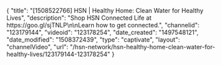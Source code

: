 {
    "title": "[1508522766] HSN | Healthy Home: Clean Water for Healthy Lives",
    "description": "Shop HSN Connected Life at https:\/\/goo.gl\/sjTNLP\n\nLearn how to get connected.",
    "channelid": "123179144",
    "videoid": "123178254",
    "date_created": "1497548121",
    "date_modified": "1508372439",
    "type": "captivate",
    "layout": "channelVideo",
    "url": "\/hsn-network\/hsn-healthy-home-clean-water-for-healthy-lives\/123179144-123178254"
}
